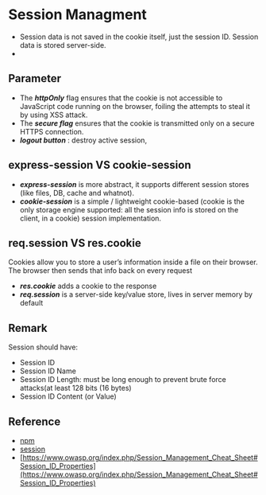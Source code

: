 # Session Managment
 - Session data is not saved in the cookie itself, just the session ID. Session data is stored server-side.
 - 



## Parameter
 - The __*httpOnly*__ flag ensures that the cookie is not accessible to JavaScript code running on the browser, foiling the attempts to steal it by using XSS attack.
 - The __*secure flag*__ ensures that the cookie is transmitted only on a secure HTTPS connection.
 - __*logout button*__ : destroy active session, 

##  express-session VS cookie-session
 - __*express-session*__ is more abstract, it supports different session stores (like files, DB, cache and whatnot).
 - __*cookie-session*__ is a simple / lightweight cookie-based (cookie is the only storage engine supported: all the session info is stored on the client, in a cookie) session implementation. 

## req.session VS res.cookie
Cookies allow you to store a user’s information inside a file on their browser. The browser then sends that info back on every request

 -  __*res.cookie*__ adds a cookie to the response
 - __*req.session*__ is a server-side key/value store, lives in server memory by default


 ## Remark
  Session should have:
   - Session ID
   - Session ID Name 
   - Session ID Length: must be long enough to prevent brute force attacks(at least 128 bits (16 bytes)
   - Session ID Content (or Value)

## Reference
 - [npm](https://www.npmjs.com/package/express-session)
 - [session](https://stormpath.com/blog/everything-you-ever-wanted-to-know-about-node-dot-js-sessions)
 - [https://www.owasp.org/index.php/Session_Management_Cheat_Sheet#Session_ID_Properties](https://www.owasp.org/index.php/Session_Management_Cheat_Sheet#Session_ID_Properties)
